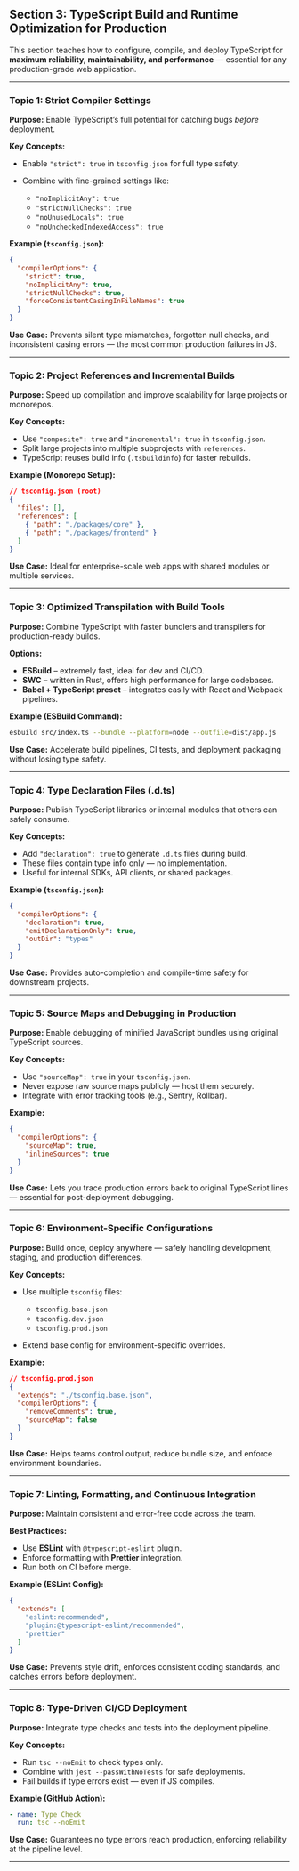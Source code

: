 
## **Section 3: TypeScript Build and Runtime Optimization for Production**

This section teaches how to configure, compile, and deploy TypeScript for **maximum reliability, maintainability, and performance** — essential for any production-grade web application.

---

### **Topic 1: Strict Compiler Settings**

**Purpose:**
Enable TypeScript’s full potential for catching bugs *before* deployment.

**Key Concepts:**

* Enable `"strict": true` in `tsconfig.json` for full type safety.
* Combine with fine-grained settings like:

  * `"noImplicitAny": true`
  * `"strictNullChecks": true`
  * `"noUnusedLocals": true`
  * `"noUncheckedIndexedAccess": true`

**Example (`tsconfig.json`):**

```json
{
  "compilerOptions": {
    "strict": true,
    "noImplicitAny": true,
    "strictNullChecks": true,
    "forceConsistentCasingInFileNames": true
  }
}
```

**Use Case:**
Prevents silent type mismatches, forgotten null checks, and inconsistent casing errors — the most common production failures in JS.

---

### **Topic 2: Project References and Incremental Builds**

**Purpose:**
Speed up compilation and improve scalability for large projects or monorepos.

**Key Concepts:**

* Use `"composite": true` and `"incremental": true` in `tsconfig.json`.
* Split large projects into multiple subprojects with `references`.
* TypeScript reuses build info (`.tsbuildinfo`) for faster rebuilds.

**Example (Monorepo Setup):**

```json
// tsconfig.json (root)
{
  "files": [],
  "references": [
    { "path": "./packages/core" },
    { "path": "./packages/frontend" }
  ]
}
```

**Use Case:**
Ideal for enterprise-scale web apps with shared modules or multiple services.

---

### **Topic 3: Optimized Transpilation with Build Tools**

**Purpose:**
Combine TypeScript with faster bundlers and transpilers for production-ready builds.

**Options:**

* **ESBuild** – extremely fast, ideal for dev and CI/CD.
* **SWC** – written in Rust, offers high performance for large codebases.
* **Babel + TypeScript preset** – integrates easily with React and Webpack pipelines.

**Example (ESBuild Command):**

```bash
esbuild src/index.ts --bundle --platform=node --outfile=dist/app.js
```

**Use Case:**
Accelerate build pipelines, CI tests, and deployment packaging without losing type safety.

---

### **Topic 4: Type Declaration Files (.d.ts)**

**Purpose:**
Publish TypeScript libraries or internal modules that others can safely consume.

**Key Concepts:**

* Add `"declaration": true` to generate `.d.ts` files during build.
* These files contain type info only — no implementation.
* Useful for internal SDKs, API clients, or shared packages.

**Example (`tsconfig.json`):**

```json
{
  "compilerOptions": {
    "declaration": true,
    "emitDeclarationOnly": true,
    "outDir": "types"
  }
}
```

**Use Case:**
Provides auto-completion and compile-time safety for downstream projects.

---

### **Topic 5: Source Maps and Debugging in Production**

**Purpose:**
Enable debugging of minified JavaScript bundles using original TypeScript sources.

**Key Concepts:**

* Use `"sourceMap": true` in your `tsconfig.json`.
* Never expose raw source maps publicly — host them securely.
* Integrate with error tracking tools (e.g., Sentry, Rollbar).

**Example:**

```json
{
  "compilerOptions": {
    "sourceMap": true,
    "inlineSources": true
  }
}
```

**Use Case:**
Lets you trace production errors back to original TypeScript lines — essential for post-deployment debugging.

---

### **Topic 6: Environment-Specific Configurations**

**Purpose:**
Build once, deploy anywhere — safely handling development, staging, and production differences.

**Key Concepts:**

* Use multiple `tsconfig` files:

  * `tsconfig.base.json`
  * `tsconfig.dev.json`
  * `tsconfig.prod.json`
* Extend base config for environment-specific overrides.

**Example:**

```json
// tsconfig.prod.json
{
  "extends": "./tsconfig.base.json",
  "compilerOptions": {
    "removeComments": true,
    "sourceMap": false
  }
}
```

**Use Case:**
Helps teams control output, reduce bundle size, and enforce environment boundaries.

---

### **Topic 7: Linting, Formatting, and Continuous Integration**

**Purpose:**
Maintain consistent and error-free code across the team.

**Best Practices:**

* Use **ESLint** with `@typescript-eslint` plugin.
* Enforce formatting with **Prettier** integration.
* Run both on CI before merge.

**Example (ESLint Config):**

```json
{
  "extends": [
    "eslint:recommended",
    "plugin:@typescript-eslint/recommended",
    "prettier"
  ]
}
```

**Use Case:**
Prevents style drift, enforces consistent coding standards, and catches errors before deployment.

---

### **Topic 8: Type-Driven CI/CD Deployment**

**Purpose:**
Integrate type checks and tests into the deployment pipeline.

**Key Concepts:**

* Run `tsc --noEmit` to check types only.
* Combine with `jest --passWithNoTests` for safe deployments.
* Fail builds if type errors exist — even if JS compiles.

**Example (GitHub Action):**

```yaml
- name: Type Check
  run: tsc --noEmit
```

**Use Case:**
Guarantees no type errors reach production, enforcing reliability at the pipeline level.

---
